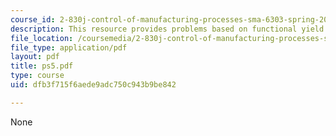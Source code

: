```yaml
---
course_id: 2-830j-control-of-manufacturing-processes-sma-6303-spring-2008
description: This resource provides problems based on functional yield of SRAM blocks.
file_location: /coursemedia/2-830j-control-of-manufacturing-processes-sma-6303-spring-2008/dfb3f715f6aede9adc750c943b9be842_ps5.pdf
file_type: application/pdf
layout: pdf
title: ps5.pdf
type: course
uid: dfb3f715f6aede9adc750c943b9be842

---
```

None